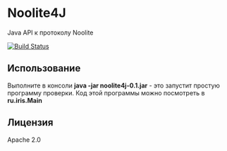 # Noolite4J

Java API к протоколу Noolite

[![Build Status](https://travis-ci.org/Neuronix2/Noolite4J.png?branch=master)](https://travis-ci.org/Neuronix2/Noolite4J)

## Использование

Выполните в консоли **java -jar noolite4j-0.1.jar** - это запустит простую программу проверки.
Код этой программы можно посмотреть в **ru.iris.Main**

## Лицензия

Apache 2.0
